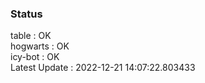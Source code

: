 ### Status


table : OK  
hogwarts : OK  
icy-bot : OK  
Latest Update : 2022-12-21 14:07:22.803433
